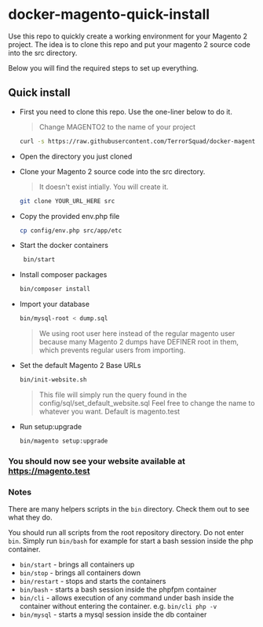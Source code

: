 # docker-magento-quick-install

Use this repo to quickly create a working environment for your Magento 2 project.
The idea is to clone this repo and put your magento 2 source code into the src directory.

Below you will find the required steps to set up everything.

## Quick install

- First you need to clone this repo. Use the one-liner below to do it.
    > Change MAGENTO2 to the name of your project

    ```bash
    curl -s https://raw.githubusercontent.com/TerrorSquad/docker-magento-quick-install/main/init.sh | bash -s MAGENTO2 clone
    ```

- Open the directory you just cloned

- Clone your Magento 2 source code into the src directory.

    > It doesn't exist intially. You will create it.

    ```bash
    git clone YOUR_URL_HERE src
    ```

- Copy the provided env.php file

    ```bash
    cp config/env.php src/app/etc
    ```

- Start the docker containers

  ```bash
   bin/start
  ```

- Install composer packages

    ````bash
    bin/composer install
    ````

- Import your database

    ```bash
    bin/mysql-root < dump.sql
    ```

    > We using root user here instead of the regular magento user because many Magento 2 dumps have DEFINER root in them, which prevents regular users from importing.

- Set the default Magento 2 Base URLs

    ```bash
    bin/init-website.sh
    ```

    > This file will simply run the query found in the config/sql/set_default_website.sql
    > Feel free to change the name to whatever you want.
    > Default is magento.test

- Run setup:upgrade

    ```bash
    bin/magento setup:upgrade
    ```

### You should now see your website available at <https://magento.test>

### Notes

There are many helpers scripts in the `bin` directory. Check them out to see what they do.

You should run all scripts from the root repository directory.
Do not enter `bin`.
Simply run `bin/bash` for example for start a bash session inside the php container.

- `bin/start` - brings all containers up
- `bin/stop` - brings all containers down
- `bin/restart` - stops and starts the containers
- `bin/bash` - starts a bash session inside the phpfpm container
- `bin/cli` - allows execution of any command under bash inside the container without entering the container. e.g. `bin/cli php -v`
- `bin/mysql` - starts a mysql session inside the db container
